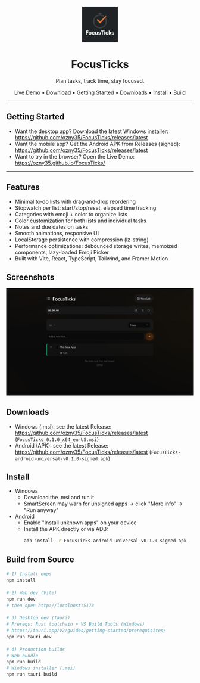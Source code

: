 <p align="center">
  <a href="https://ozny35.github.io/FocusTicks/" target="_blank" rel="noopener">
    <img src="focusticks_logo.png" alt="FocusTicks Logo" height="96">
  </a>
</p>

<h1 align="center">FocusTicks</h1>
<p align="center">
  Plan tasks, track time, stay focused.
</p>

<p align="center">
  <a href="https://ozny35.github.io/FocusTicks/">Live Demo</a> •
  <a href="https://github.com/ozny35/FocusTicks/releases/latest">Download</a> •
  <a href="#getting-started">Getting Started</a> •
  <a href="#downloads">Downloads</a> •
  <a href="#install">Install</a> •
  <a href="#build-from-source">Build</a>
</p>

---

## Getting Started
- Want the desktop app? Download the latest Windows installer: https://github.com/ozny35/FocusTicks/releases/latest
- Want the mobile app? Get the Android APK from Releases (signed): https://github.com/ozny35/FocusTicks/releases/latest
- Want to try in the browser? Open the Live Demo: https://ozny35.github.io/FocusTicks/

---

## Features
- Minimal to‑do lists with drag‑and‑drop reordering
- Stopwatch per list: start/stop/reset, elapsed time tracking
- Categories with emoji + color to organize lists
- Color customization for both lists and individual tasks
- Notes and due dates on tasks
- Smooth animations, responsive UI
- LocalStorage persistence with compression (lz-string)
- Performance optimizations: debounced storage writes, memoized components, lazy‑loaded Emoji Picker
- Built with Vite, React, TypeScript, Tailwind, and Framer Motion

## Screenshots
<img src="focusticks_screenshot.png" alt="FocusTicks screenshot" width="800">

## Downloads
- Windows (.msi): see the latest Release: https://github.com/ozny35/FocusTicks/releases/latest (`FocusTicks_0.1.0_x64_en-US.msi`)
- Android (APK): see the latest Release: https://github.com/ozny35/FocusTicks/releases/latest (`FocusTicks-android-universal-v0.1.0-signed.apk`)

## Install
- Windows
  - Download the .msi and run it
  - SmartScreen may warn for unsigned apps → click "More info" → "Run anyway"
- Android
  - Enable "Install unknown apps" on your device
  - Install the APK directly or via ADB:
    ```bash
    adb install -r FocusTicks-android-universal-v0.1.0-signed.apk 
    ```

## Build from Source
```bash
# 1) Install deps
npm install

# 2) Web dev (Vite)
npm run dev
# then open http://localhost:5173

# 3) Desktop dev (Tauri)
# Prereqs: Rust toolchain + VS Build Tools (Windows)
# https://tauri.app/v2/guides/getting-started/prerequisites/
npm run tauri dev

# 4) Production builds
# Web bundle
npm run build
# Windows installer (.msi)
npm run tauri build
